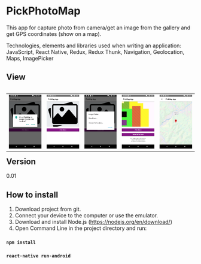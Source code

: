 # PickPhotoMap
This app for capture photo from camera/get an image from the gallery and get GPS coordinates (show on a map).

Technologies, elements and libraries used when writing an application:
JavaScript, React Native, Redux, Redux Thunk, Navigation, Geolocation, Maps, ImagePicker


## View
<table align="left" width="100%">
  <tbody>
      <td colspan="1"> <img src="./src/img/screenshot_1.png" alt=" screenshot"/> </td>
      <td colspan="2"> <img src="./src/img/screenshot_2.png" alt=" screenshot"/> </td>
      <td colspan="3"> <img src="./src/img/screenshot_3.png" alt=" screenshot"/> </td>
      <td colspan="4"> <img src="./src/img/screenshot_4.png" alt=" screenshot"/> </td>
      <td colspan="5"> <img src="./src/img/screenshot_5.png" alt=" screenshot"/> </td>
  </tbody>
</table>

## Version
0.01

## How to install
1) Download project from git.
2) Connect your device to the computer or use the emulator.
3) Download and install Node.js (https://nodejs.org/en/download/)
2) Open Command Line in the project directory and run:
#### `npm install`
#### `react-native run-android`
